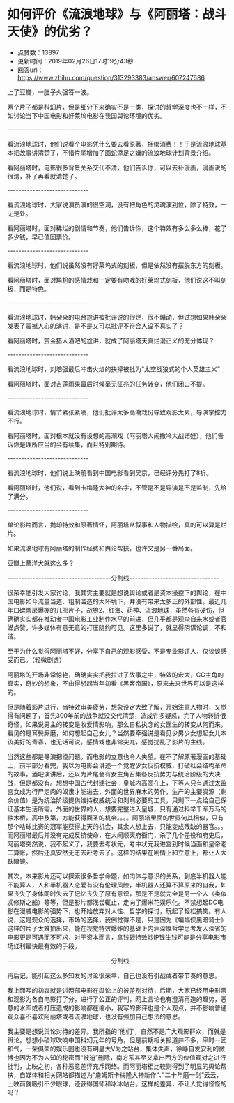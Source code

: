 # 如何评价《流浪地球》与《阿丽塔：战斗天使》的优劣？
- 点赞数：13897
- 更新时间：2019年02月26日17时19分43秒
- 回答url：https://www.zhihu.com/question/313293383/answer/607247686
<body>
 <p data-pid="Hnb-RRbT">上了豆瓣，一肚子火强答一波。</p>
 <p data-pid="bqF9PIhI">两个片子都是科幻片，但是细分下来确实不是一类，探讨的哲学深度也不一样，不如讨论当下中国电影和好莱坞电影在我国舆论环境的优劣。</p>
 <p data-pid="5Id8CY32">-----------------------------</p>
 <p data-pid="iLmDKrmV">看流浪地球时，他们说看个电影凭什么要去看原著，捆绑消费！！于是流浪地球基本把故事讲清楚了，不惜片尾增加了画蛇添足之嫌的流浪地球计划背景介绍。</p>
 <p data-pid="ZoBFv-rL">看阿丽塔时，电影很多背景关系交代不清，他们告诉你，可以去补漫画，漫画说的很清，补了再看就清楚了。</p>
 <p data-pid="6GChBkbI">-----------------------------</p>
 <p data-pid="-OsMAfKC">看流浪地球时，大家说演员演的很空洞，没有把角色的灵魂演到位，除了特效，一无是处。</p>
 <p data-pid="TGvV1ODs">看阿丽塔时，面对稀烂的剧情和节奏，他们告诉你，这个特效有多么多么棒，花了多少钱，早已值回票价。</p>
 <p data-pid="2Y5I6IEJ">-----------------------------</p>
 <p data-pid="gngTAd9x">看流浪地球时，他们说虽然没有好莱坞式的刻板，但是依然没有摆脱东方的刻板。</p>
 <p data-pid="0iux2-00">看阿丽塔时，面对尴尬的感情戏和一定要有吻戏的好莱坞式刻板，他们说这不叫刻板，而是特色。</p>
 <p data-pid="ZocRE7v3">-----------------------------</p>
 <p data-pid="fD4JBnSy">看流浪地球时，韩朵朵的电台尬讲被批评说的很烂，很不煽动，但试想如果韩朵朵发表了震撼人心的演讲，是不是又可以批评不符合人设不真实了？</p>
 <p data-pid="BMwRa_9C">看阿丽塔时，赏金猎人酒吧的尬讲，就成了阿丽塔天真烂漫正义的充分体现？</p>
 <p data-pid="l2hIVr2o">-----------------------------</p>
 <p data-pid="xzID5mFU">看流浪地球时，刘培强最后冲击火焰的抉择被批为“太空战狼式的个人英雄主义”</p>
 <p data-pid="j_m69b9R">看阿丽塔时，面对吉莲雨果最后时候毫无征兆的任务转变，他们闭口不提。</p>
 <p data-pid="guSF3kkI">-----------------------------</p>
 <p data-pid="LTpQD_4M">看流浪地球时，情节紧张紧凑，他们批评太多高潮戏份导致观影太累，导演掌控力不行。</p>
 <p data-pid="9FTrGW33">看阿丽塔时，面对根本就没有设想的高潮戏（阿丽塔大闹撒冷大战诺娃），他们告诉你是理所应当的会有续集，而且特别期待。</p>
 <p data-pid="Ldvopt-I">-----------------------------</p>
 <p data-pid="G33QX04B">看流浪地球时，他们说上映前看到中国电影看到吴京，已经评分先打了8折。</p>
 <p data-pid="KsWer914">看阿丽塔时，他们说，看到卡梅隆大神的名字，不管是不是导演是不是监制，先给了满分。</p>
 <p data-pid="12bhuFOt">-----------------------------</p>
 <p data-pid="ldEj1974">单论影片而言，抛却特效和原著情怀，阿丽塔从叙事和人物描绘，真的可以算是烂片。</p>
 <p data-pid="4ymvqAB9">如果流浪地球有阿丽塔的制作经费和舆论帮扶，也许又是另一番局面。</p>
 <p data-pid="aSAboBdy">豆瓣上慕洋犬就这么多？</p>
 <p data-pid="tMWjtODj">-------------------------------------分割线--------------------------------</p>
 <p data-pid="vJklUwU_">很荣幸能引发大家讨论，我其实主要就是想说舆论或者是资本操控下的舆论，在中国电影如今流量当道、粗制滥造的大环境下，并没有带来太多正的外部性。最近几年口碑票房爆棚的几部片子，战狼2、红海、药神、流浪地球，虽然各有硬伤，但确确实实都在推动者中国电影工业制作水平的前进，但几乎都是观众自来水或者官媒点赞，许多媒体有意无意的打压隐约可见。这里多说了，就显得阴谋论调，不和谐。</p>
 <p data-pid="w9oHh-Yr">至于为什么觉得阿丽塔不好，分享下自己的观影感受，不是专业影评人，仅谈谈感受而已。（轻微剧透）</p>
 <p data-pid="YG-2ZHQU">阿丽塔的开场非常惊艳，确确实实把我拉进了故事之中，特效的宏大，CG主角的真实，奇妙的想象，不由得想起当年初看《黑客帝国》，原来未来世界可以是这样的。</p>
 <p data-pid="nRTfhEKy">但是随着影片进行，当特效审美疲劳，想象设定大致了解，开始注意人物时，又觉得有问题了，首先300年前的战争就没交代清楚，造成许多疑惑，完了人物转折很奇怪，如果说男主的转变是收爱情影响，那么自私执念的女医生的转变从何而来，看见的是耳鬓厮磨，如何想起自己女儿？当然要牵强说是看见少男少女想起女儿本该美好的青春，也无话可说。感情戏也非常突兀，感觉扰乱了影片的主线。</p>
 <p data-pid="3ZkUxw8t">当然这些都是导演把控问题。而电影的立意也令人失望。在不了解原著漫画的基础上，前半部分看完，我以为电影会讲述一个觉醒少女反抗权威，打破社会结构革命的故事，酒吧演讲后，还以为片尾会有女主角召集各反抗势力与统治阶级的大决战，但是都没有。想想中国古代封建社会：皇城内高高在上，下等人只有通过太监宫女成为行尸走肉的奴隶才能进去，外面的世界麻木的劳作，生产的主要资源（剩余价值）是为统治阶级提供维持权威统治和剥削必要的工具，只剩下一点给自己保证基本生活所需。外面的世界的人，想要完整进入皇城，只有通过科举千军万马的独木桥，高中及第，方能获得面圣的机会。。。。阿丽塔里面的世界何其相似，只有那个啥球比赛的冠军能获得上天的机会，其余人想上去，只能变成残缺的器官。。。而阿丽塔最后并没有完成反抗使命，在大闹顺天府衙门，杀了几个差役和府吏后，阿丽塔突然说，我不起义了，我要去考状元，考中状元我进宫到时候当面和皇帝老二算账，然后还真安然无恙去赶考去了。这样的结果在剧情上和立意上，都让人大跌眼镜。</p>
 <p data-pid="ov1mXzU3">其次，本来影片还可以探索很多哲学命题，如肉体与意识的关系，到底半机器人能不能算人，人和半机器人恋爱有没有伦理风险，半机器人还算不算原来的自我，如果丧失了身体同时失去了记忆丧失了原有意识，那是不是就完全是另一个人（类似忒修斯之船）等等，但是影片都浅尝辄止，走向了爆米花娱乐化。不禁想起DC电影在漫威电影的强势下，也开始放弃对人性、哲学的探讨，玩起了轻松搞笑。有人说，这是观众的选择，市场的选择，我倒觉得不是，只是因为《蝙蝠侠黑暗骑士》这样的片子太难拍出来，能在视觉特效爆炸的基础上内涵深厚哲学思考发人深省的电影更是可遇而不可求，对于资本而言，拿钱砸特效炒IP钱生钱可能是分享电影市场红利最快最有效的手段。</p>
 <p data-pid="R2criEe-">-------------------------------------分割线--------------------------------</p>
 <p data-pid="SBQElbQk">再后记，能引起这么多知友的讨论很荣幸，自己也没有引战或者带节奏的意思。</p>
 <p data-pid="7hRvsc94">我上面写的初衷就是讲两部电影在舆论上的被差别对待，后期，大家已经用电影票和观影为各自电影打了分，进行了公正的评判，网上言论也有澄清再造的趋势，恶意的水军或者打压造成的影响都在缩小，我写的影评也是个人观点，并不影响普通观众喜不喜欢阿丽塔或者流浪地球，也没有强加自己想法的意思。</p>
 <p data-pid="8F1I3DJD">我主要是想说舆论对待的差异。我所指的“他们”，自然不是广大观影群众，而就是舆论。想想小破球吹响中国科幻元年的号角，但是前期相关报道并不多，平时一团和气，一荣俱荣的娱乐圈也没有明星大V为之站台，集体失声，徐峥自发安利的微博也因为不为人知的秘密而“被迫”删除，南方系甚至又拿出西方的价值观对之进行批判，上映之初，各种恶意差评充斥网络。而阿丽塔相比较则得到了明显的舆论帮扶，自媒体和相关网站都描述为“詹姆斯卡梅隆大神新作“、”二十年磨一剑”云云，上映前就吸引不少眼球，还获得国师和冰冰站台。这样的差异，不让人觉得怪怪的吗？</p>
</body>
